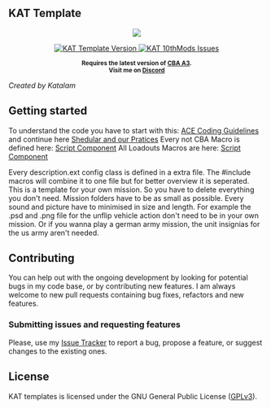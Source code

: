 ## KAT Template

<p align="center">
    <img src="https://raw.githubusercontent.com/Katalam/templates/master/logo.png">
</p>

<p align="center">
    <a href="https://github.com/Katalam/templates/releases/latest">
        <img src="https://img.shields.io/badge/Version-2.0.9-blue.svg?style=flat-square" alt="KAT Template Version">
    </a>
    <a href="https://github.com/Katalam/templates/issues">
        <img src="https://img.shields.io/github/issues-raw/Katalam/templates.svg?style=flat-square&label=Issues" alt="KAT 10thMods Issues">
    </a>
</p>

<p align="center">
    <sup><strong>Requires the latest version of <a href="https://github.com/CBATeam/CBA_A3/releases">CBA A3</a>.<br/>
    Visit me on <a href="https://discord.gg/HbA93HK">Discord</a></strong></sup>
</p>


*Created by Katalam*

## Getting started

To understand the code you have to start with this: [ACE Coding Guidelines](https://ace3mod.com/wiki/development/coding-guidelines.html) and continue here [Shedular and our Pratices](https://ace3mod.com/wiki/development/arma-3-scheduler-and-our-practices.html)
Every not CBA Macro is defined here: [Script Component](https://github.com/Katalam/templates/blob/master/kat_template.malden/script_component.hpp)
All Loadouts Macros are here: [Script Component](https://github.com/Katalam/templates/blob/master/kat_template.malden/functions/loadouts/script_component.hpp)

Every description.ext config class is defined in a extra file. The #include macros will combine it to one file but for better overview it is seperated.
This is a template for your own mission. So you have to delete everything you don't need.
Mission folders have to be as small as possible. Every sound and picture have to minimised in size and length.
For example the .psd and .png file for the unflip vehicle action don't need to be in your own mission. Or if you wanna play a german army mission, the unit insignias for the us army aren't needed.

## Contributing

You can help out with the ongoing development by looking for potential bugs in my code base, or by contributing new features. I am always welcome to new pull requests containing bug fixes, refactors and new features.

### Submitting issues and requesting features

Please, use my [Issue Tracker](https://github.com/Katalam/templates/issues) to report a bug, propose a feature, or suggest changes to the existing ones.

## License

KAT templates is licensed under the GNU General Public License ([GPLv3](https://github.com/Katalam/templates/blob/master/LICENSE)).
